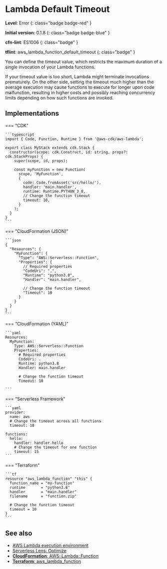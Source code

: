 # Lambda Default Timeout

__Level__: Error
{: class="badge badge-red" }

__Initial version__: 0.1.8
{: class="badge badge-blue" }

__cfn-lint__: ES1006
{: class="badge" }

__tflint__: aws_lambda_function_default_timeout
{: class="badge" }

You can define the timeout value, which restricts the maximum duration of a single invocation of your Lambda functions.

If your timeout value is too short, Lambda might terminate invocations prematurely. On the other side, setting the timeout much higher than the average execution may cause functions to execute for longer upon code malfunction, resulting in higher costs and possibly reaching concurrency limits depending on how such functions are invoked.

## Implementations

=== "CDK"

    ```typescript
    import { Code, Function, Runtime } from '@aws-cdk/aws-lambda';

    export class MyStack extends cdk.Stack {
      constructor(scope: cdk.Construct, id: string, props?: cdk.StackProps) {
        super(scope, id, props);

        const myFunction = new Function(
          scope, 'MyFunction',
          {
            code: Code.fromAsset('src/hello/'),
            handler: 'main.handler',
            runtime: Runtime.PYTHON_3_8,
            // Change the function timeout
            timeout: 10,
          }
        );
      }
    }
    ```

=== "CloudFormation (JSON)"

    ```json
    {
      "Resources": {
        "MyFunction": {
          "Type": "AWS::Serverless::Function",
          "Properties": {
            // Required properties
            "CodeUri": ".",
            "Runtime": "python3.8",
            "Handler": "main.handler",

            // Change the function timeout
            "Timeout": 10
          }
        }
      }
    }
    ```

=== "CloudFormation (YAML)"

    ```yaml
    Resources:
      MyFunction:
        Type: AWS::Serverless::Function
        Properties:
          # Required properties
          CodeUri: .
          Runtime: python3.8
          Handler: main.handler

          # Change the function timeout
          Timeout: 10

    ```

=== "Serverless Framework"

    ```yaml
    provider:
      name: aws
      # Change the timeout across all functions
      timeout: 10

    functions:
      hello:
        handler: handler.hello
        # Change the timeout for one function
        timeout: 15
    ```

=== "Terraform"

    ```tf
    resource "aws_lambda_function" "this" {
      function_name = "my-function"
      runtime       = "python3.8"
      handler       = "main.handler"
      filename      = "function.zip"

      # Change the function timeout
      timeout = 10
    }
    ```

## See also

* [AWS Lambda execution environment](https://docs.aws.amazon.com/lambda/latest/dg/runtimes-context.html)
* [Serverless Lens: Optimize](https://docs.aws.amazon.com/wellarchitected/latest/serverless-applications-lens/optimize.html)
* [__CloudFormation__: AWS::Lambda::Function](https://docs.aws.amazon.com/AWSCloudFormation/latest/UserGuide/aws-resource-lambda-function.html)
* [__Terraform__: aws_lambda_function](https://registry.terraform.io/providers/hashicorp/aws/latest/docs/resources/lambda_function)